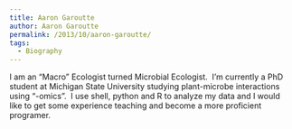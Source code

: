 ```yaml
---
title: Aaron Garoutte
author: Aaron Garoutte
permalink: /2013/10/aaron-garoutte/
tags:
  - Biography
---
```

I am an &#8220;Macro&#8221; Ecologist turned Microbial Ecologist.  I&#8217;m currently a PhD student at Michigan State University studying plant-microbe interactions using &#8220;-omics&#8221;.  I use shell, python and R to analyze my data and I would like to get some experience teaching and become a more proficient programer.
